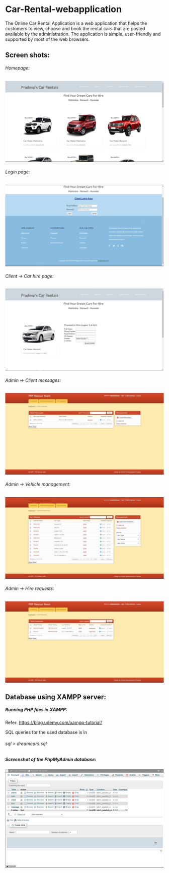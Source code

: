 # Car-Rental-webapplication

The Online Car Rental Application is a web application that helps the customers to view, choose and book the rental cars that are posted available by the administration. The application is simple, user-friendly and supported by most of the web browsers.

## Screen shots:
###### Homepage:
![Home page](/screenshots/Capture.JPG?raw=true "Home page")

###### Login page:
![Login page](/screenshots/Capture2.JPG?raw=true "Login page")

###### Client -> Car hire page:
![Car hire page](/screenshots/Capture1.JPG?raw=true "Car hire page")

###### Admin -> Client messages:
![messages page](/screenshots/Capture3.JPG?raw=true "Messagespage")

###### Admin -> Vehicle management:
![management](/screenshots/Capture4.JPG?raw=true "vehicle management")

###### Admin -> Hire requests:
![client requests](/screenshots/Capture5.JPG?raw=true "client requests")

## Database using XAMPP server:
##### Running PHP files in XAMPP:
Refer: https://blog.udemy.com/xampp-tutorial/

SQL queries for the used database is in 
###### sql > dreamcars.sql

##### Screenshot of the PhpMyAdmin database:
![database](/screenshots/Capture6.JPG?raw=true "database")
